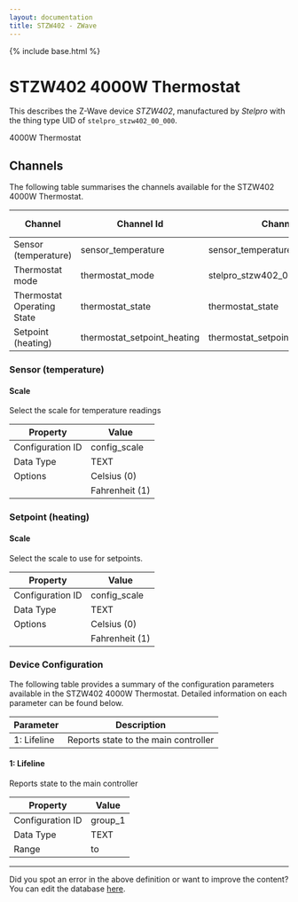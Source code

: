 ```yaml
---
layout: documentation
title: STZW402 - ZWave
---
```


{% include base.html %}

# STZW402 4000W Thermostat

This describes the Z-Wave device *STZW402*, manufactured by *Stelpro* with the thing type UID of ```stelpro_stzw402_00_000```. 

4000W Thermostat


## Channels
The following table summarises the channels available for the STZW402 4000W Thermostat.

| Channel | Channel Id | Channel Type UID | Category | Item Type |
|---------|------------|------------------|----------|-----------|
| Sensor (temperature) | sensor_temperature | sensor_temperature | Temperature | Number |
| Thermostat mode | thermostat_mode | stelpro_stzw402_00_000_thermostat_mode | Temperature | Number |
| Thermostat Operating State | thermostat_state | thermostat_state | Temperature | Number |
| Setpoint (heating) | thermostat_setpoint_heating | thermostat_setpoint | Temperature | Number |


### Sensor (temperature)

#### Scale

Select the scale for temperature readings


| Property         | Value    |
|------------------|----------|
| Configuration ID | config_scale |
| Data Type        | TEXT || Default Value | 0 |
| Options | Celsius (0) |
|  | Fahrenheit (1) |


### Setpoint (heating)

#### Scale

Select the scale to use for setpoints.


| Property         | Value    |
|------------------|----------|
| Configuration ID | config_scale |
| Data Type        | TEXT || Default Value | 0 |
| Options | Celsius (0) |
|  | Fahrenheit (1) |


### Device Configuration
The following table provides a summary of the configuration parameters available in the STZW402 4000W Thermostat.
Detailed information on each parameter can be found below.

| Parameter   | Description |
|-------------|-------------|
| 1: Lifeline | Reports state to the main controller |


#### 1: Lifeline

Reports state to the main controller


| Property         | Value    |
|------------------|----------|
| Configuration ID | group_1 |
| Data Type        | TEXT |
| Range |  to  |


---

Did you spot an error in the above definition or want to improve the content?
You can edit the database [here](http://www.cd-jackson.com/index.php/zwave/zwave-device-database/zwave-device-list/devicesummary/315).
